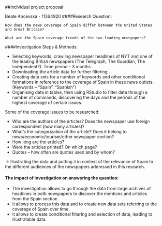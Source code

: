 
##Individual project proposal

Beate Ancevska - 11364920
####Research Question:

    How does the news coverage of Spain differ between the United States
    and Great Britain?

    What are the Spain coverage trends of the two leading newspapers?

####Investigation Steps & Methods:

* Selecting keywords, crawling newspaper headlines of NYT and one of the leading British newspapers (The Telegraph, The Guardian, The Independent?). Time period – 3 months.
* Downloading the article data for further filtering .
* Creating data sets for a number of keywords and other conditional formations in reference to the coverage of Spain in these news outlets. (Keywords – “Spain”, “Spanish”)
* Organising data in tables, then using RStudio to filter data through a number of commands, discovering the days and the periods of the highest coverage of certain issues.

Some of the coverage issues to be researched:
* Who are the authors of the articles? Does the newspaper use foreign correspondent (how many articles)?
* What’s the categorization of the article? Does it belong to news/economic/tourism/other newspaper section?
* How long are the articles?
* Were the articles printed? On which page?
* Quotes – how often are quotes used and by whom?

→ Illustrating the data and putting it in context of the relevance of Spain to the different audiences of the newspapers addressed in this research.

#### The impact of investigation on answering the question:
- The investigation allows to go through the data from large archives of headlines in both newspapers to discover the mentions and articles from the Spain section.
- It allows to process this data and to create new data sets referring to the coverage of Spain over time.
- It allows to create conditional filtering and selection of data, leading to illustratable data. 

